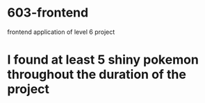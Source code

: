# 603-frontend

frontend application of level 6 project

# I found at least 5 shiny pokemon throughout the duration of the project

